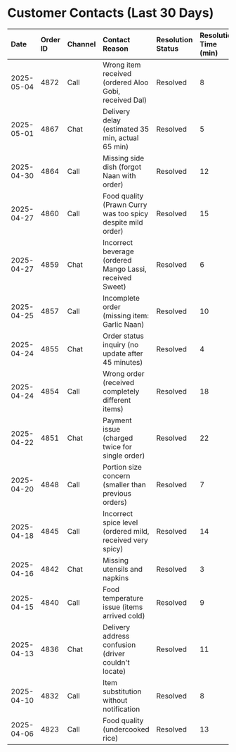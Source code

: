 # Customer Contacts (Last 30 Days)

| Date       | Order ID | Channel | Contact Reason                                              | Resolution Status | Resolution Time (min) |
|:-----------|:---------|:--------|:-----------------------------------------------------------|:------------------|:----------------------|
| 2025-05-04 | 4872     | Call    | Wrong item received (ordered Aloo Gobi, received Dal)      | Resolved          | 8                     |
| 2025-05-01 | 4867     | Chat    | Delivery delay (estimated 35 min, actual 65 min)           | Resolved          | 5                     |
| 2025-04-30 | 4864     | Call    | Missing side dish (forgot Naan with order)                 | Resolved          | 12                    |
| 2025-04-27 | 4860     | Call    | Food quality (Prawn Curry was too spicy despite mild order)| Resolved          | 15                    |
| 2025-04-27 | 4859     | Chat    | Incorrect beverage (ordered Mango Lassi, received Sweet)   | Resolved          | 6                     |
| 2025-04-25 | 4857     | Call    | Incomplete order (missing item: Garlic Naan)               | Resolved          | 10                    |
| 2025-04-24 | 4855     | Chat    | Order status inquiry (no update after 45 minutes)          | Resolved          | 4                     |
| 2025-04-24 | 4854     | Call    | Wrong order (received completely different items)          | Resolved          | 18                    |
| 2025-04-22 | 4851     | Chat    | Payment issue (charged twice for single order)             | Resolved          | 22                    |
| 2025-04-20 | 4848     | Call    | Portion size concern (smaller than previous orders)        | Resolved          | 7                     |
| 2025-04-18 | 4845     | Call    | Incorrect spice level (ordered mild, received very spicy)  | Resolved          | 14                    |
| 2025-04-16 | 4842     | Chat    | Missing utensils and napkins                               | Resolved          | 3                     |
| 2025-04-15 | 4840     | Call    | Food temperature issue (items arrived cold)                | Resolved          | 9                     |
| 2025-04-13 | 4836     | Chat    | Delivery address confusion (driver couldn't locate)        | Resolved          | 11                    |
| 2025-04-10 | 4832     | Call    | Item substitution without notification                     | Resolved          | 8                     |
| 2025-04-06 | 4823     | Call    | Food quality (undercooked rice)                            | Resolved          | 13                    |